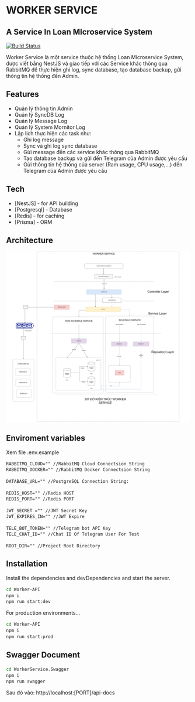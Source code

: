 # WORKER SERVICE
## A Service In Loan MIcroservice System

[![Build Status](https://travis-ci.org/joemccann/dillinger.svg?branch=master)](https://travis-ci.org/joemccann/dillinger)

Worker Service là một service thuộc hệ thống Loan Microservice System, được viết bằng NestJS và giao tiếp với các Service khác thông qua RabbitMQ để thực hiện ghi log, sync database, tạo database backup, gửi thông tin hệ thống đến Admin.

## Features
- Quản lý thông tin Admin
- Quản lý SyncDB Log
- Quản lý Message Log
- Quản lý System Mornitor Log
- Lập lịch thực hiện các task như:
    + Ghi log message
    + Sync và ghi log sync database
    + Gửi message đến các service khác thông qua RabbitMQ
    + Tạo database backup và gửi đến Telegram của Admin được yêu cầu
    + Gửi thông tin hệ thống của server (Ram usage, CPU usage,...) đến Telegram của Admin được yêu cầu
    
## Tech

- [NestJS] - for API building
- [Postgresql] - Database
- [Redis] - for caching
- [Prisma] - ORM

## Architecture
![nothing](https://raw.githubusercontent.com/chabuuuu/WorkerService-LoanSystemAPI-/main/Architecture-Diagram/overview.jpg)

## Enviroment variables
Xem file .env.example
```env
RABBITMQ_CLOUD="" //RabbitMQ Cloud Connectsion String
RABBITMQ_DOCKER="" //RabbitMQ Docker Connectsion String

DATABASE_URL="" //PostgreSQL Connection String:

REDIS_HOST="" //Redis HOST
REDIS_PORT="" //Redis PORT

JWT_SECRET ="" //JWT Secret Key
JWT_EXPIRES_IN="" //JWT Expire 

TELE_BOT_TOKEN="" //Telegram bot API Key
TELE_CHAT_ID="" //Chat ID Of Telegram User For Test

ROOT_DIR="" //Project Root Directory
```

## Installation

Install the dependencies and devDependencies and start the server.

```sh
cd Worker-API
npm i
npm run start:dev
```

For production environments...

```sh
cd Worker-API
npm i
npm run start:prod
```

## Swagger Document
```sh
cd WorkerService.Swagger
npm i
npm run swagger
```
Sau đó vào: http://localhost:[PORT]/api-docs



